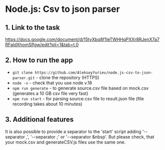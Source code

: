 <h1>Node.js: Csv to json parser</h1>

<h2>1. Link to the task</h2>

https://docs.google.com/document/d/15tyXbq8f1IeTWHHqPXXr8RJenX7a7RFaldXhomSlfgw/edit?pli=1&tab=t.0

<h2>2. How to run the app</h2>

- `git clone https://github.com/AlekseyYuriev/node.js-csv-to-json-parser.git` - clone the repository (HTTPS)
- `node -v` - check that you use node v.18
- `npm run generate` - to generate source.csv file based on mock.csv (generates a 10 GB csv file very fast)
- `npm run start` - for parsing source.csv file to result.json file (file recording takes about 10 minutes)

<h2>3. Additional features</h2>

It is also possible to provide a separator to the 'start' script adding '--separator ,', '--separator ;' or '--separator <span>&nbsp</span>'. But please check, that your mock.csv and generateCSV.js files use the same one.
